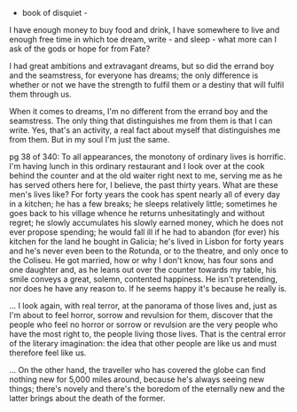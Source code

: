 
-  book of disquiet -

I have enough money to buy food and drink, I have somewhere to live and enough free time in which toe dream, write - and sleep - what more can I ask of the gods or hope for from Fate? 

I had great ambitions and extravagant dreams, but so did the errand boy and the seamstress, for everyone has dreams; the only difference is whether or not we have the strength to fulfil them or a destiny that will  fulfil them through us. 

When it comes to dreams, I'm no different from the errand boy and the seamstress. The only thing that distinguishes me from them is that I can write. Yes, that's an activity, a real fact about myself that distinguishes me from them. But in my soul I'm just the same. 


pg 38 of 340:
To all appearances, the monotony of ordinary lives is horrific. I'm having lunch in this ordinary restaurant and I look over at the cook behind the counter and at the old waiter right next to me, serving me as he has served others here for, I believe, the past thirty years. What are these men's lives like? For forty years the cook has spent nearly all of every day in a kitchen; he has a few breaks; he sleeps relatively little; sometimes he goes back to his village whence he returns unhesitatingly and without regret; he slowly accumulates his slowly earned money, which he does not ever propose spending; he would fall ill if he had to abandon (for ever) his kitchen for the land he bought in Galicia; he's lived in Lisbon for forty years and he's never even been to the Rotunda, or to the theatre, and only once to the Coliseu. He got married, how or why I don't know, has four sons and one daughter and, as he leans out over the counter towards my table, his smile conveys a great, solemn, contented happiness. He isn't pretending, nor does he have any reason to. If he seems happy it's because he really is.

... I look again, with real terror, at the panorama of those lives and, just as I'm about to feel horror, sorrow and revulsion for them, discover that the people who feel no horror or sorrow or revulsion are the very people who have the most right to, the people living those lives. That is the central error of the literary imagination: the idea that other people are like us and must therefore feel like us. 


... On the other hand, the traveller who has covered the globe can find nothing new for 5,000 miles around, because he's always seeing new things; there's novely and there's the boredom of the eternally new and the latter brings about the death of the former. 